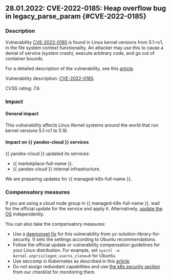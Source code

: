 ## 28.01.2022: CVE-2022-0185: Heap overflow bug in legacy_parse_param {#CVE-2022-0185}

### Description

Vulnerability [CVE-2022-0185](https://ubuntu.com/security/CVE-2022-0185) is found in Linux kernel versions from 5.1-rc1, in the file system context functionality. An attacker may use this to cause a denial of service (system crash), execute arbitrary code, and go out of container bounds.

For a detailed description of the vulnerability, see this [article](https://sysdig.com/blog/cve-2022-0185-container-escape/).

Vulnerability description: [CVE-2022-0185](https://ubuntu.com/security/CVE-2022-0185).

CVSS rating: 7.8.

### Impact

#### General impact

This vulnerability affects Linux Kernel systems around the world that run kernel versions 5.1-rc1 to 5.16.

#### Impact on {{ yandex-cloud }} services

{{ yandex-cloud }} updated its services:

* {{ marketplace-full-name }}.
* {{ yandex-cloud }} internal infrastructure.

We are preparing updates for {{ managed-k8s-full-name }}.

### Compensatory measures

If you are using a cloud node group in {{ managed-k8s-full-name }}, wait for the official update for the service and apply it. Alternatively, [update the OS](https://ubuntu.com/security/notices/USN-5240-1) independently.

You can also take the compensatory measures:

* Use a [daemonset fix](https://github.com/yandex-cloud/yc-solution-library-for-security/tree/master/kubernetes-security/cve-quickfix/CVE-2022-0185) for this vulnerability from yc-solution-library-for-security. It sets the settings according to Ubuntu recommendations.
* Follow the official update or vulnerability compensation guidelines for your Linux distribution. For example, set `sysctl -w kernel.unprivileged_userns_clone=0` for Ubuntu.
* Use seccomp in Kubernetes as described in this [article](https://kubernetes.io/docs/tutorials/security/seccomp/).
* Do not assign redundant capabilities and use [the k8s security section](../../../security/domains/checklist.md#kubernetes-secure-configuration) from our checklist for monitoring them.